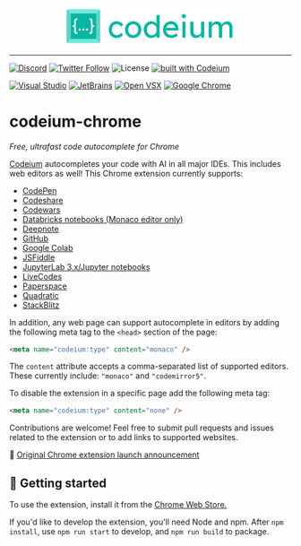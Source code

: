 <p align="center">
  <img width="300" alt="Codeium" src="codeium.svg"/>
</p>

---

[![Discord](https://img.shields.io/discord/1027685395649015980?label=community&color=5865F2&logo=discord&logoColor=FFFFFF)](https://discord.gg/3XFf78nAx5)
[![Twitter Follow](https://img.shields.io/badge/style--blue?style=social&logo=twitter&label=Follow%20%40codeiumdev)](https://twitter.com/intent/follow?screen_name=codeiumdev)
![License](https://img.shields.io/github/license/Exafunction/codeium-chrome)
[![built with Codeium](https://codeium.com/badges/main)](https://codeium.com)

[![Visual Studio](https://img.shields.io/visual-studio-marketplace/i/Codeium.codeium?label=Visual%20Studio&logo=visualstudio)](https://marketplace.visualstudio.com/items?itemName=Codeium.codeium)
[![JetBrains](https://img.shields.io/jetbrains/plugin/d/20540?label=JetBrains)](https://plugins.jetbrains.com/plugin/20540-codeium/)
[![Open VSX](https://img.shields.io/open-vsx/dt/Codeium/codeium?label=Open%20VSX)](https://open-vsx.org/extension/Codeium/codeium)
[![Google Chrome](https://img.shields.io/chrome-web-store/users/hobjkcpmjhlegmobgonaagepfckjkceh?label=Google%20Chrome&logo=googlechrome&logoColor=FFFFFF)](https://chrome.google.com/webstore/detail/codeium/hobjkcpmjhlegmobgonaagepfckjkceh)

# codeium-chrome

_Free, ultrafast code autocomplete for Chrome_

[Codeium](https://codeium.com/) autocompletes your code with AI in all major IDEs. This includes web editors as well! This Chrome extension currently supports:

- [CodePen](https://codepen.io/)
- [Codeshare](https://codeshare.io/)
- [Codewars](https://www.codewars.com/)
- [Databricks notebooks (Monaco editor only)](https://www.databricks.com/)
- [Deepnote](https://deepnote.com/)
- [GitHub](https://github.com/)
- [Google Colab](https://colab.research.google.com/)
- [JSFiddle](https://jsfiddle.net/)
- [JupyterLab 3.x/Jupyter notebooks](https://jupyter.org/)
- [LiveCodes](https://livecodes.io/)
- [Paperspace](https://www.paperspace.com/)
- [Quadratic](https://www.quadratichq.com/)
- [StackBlitz](https://stackblitz.com/)

In addition, any web page can support autocomplete in editors by adding the following meta tag to the `<head>` section of the page:

```html
<meta name="codeium:type" content="monaco" />
```

The `content` attribute accepts a comma-separated list of supported editors. These currently include: `"monaco"` and `"codemirror5"`.

To disable the extension in a specific page add the following meta tag:

```html
<meta name="codeium:type" content="none" />
```

Contributions are welcome! Feel free to submit pull requests and issues related to the extension or to add links to supported websites.

🔗 [Original Chrome extension launch announcement](https://codeium.com/blog/codeium-chrome-extension-launch)

## 🚀 Getting started

To use the extension, install it from the [Chrome Web Store.](https://chrome.google.com/webstore/detail/codeium/hobjkcpmjhlegmobgonaagepfckjkceh)

If you'd like to develop the extension, you'll need Node and npm. After `npm install`, use `npm run start` to develop, and `npm run build` to package.
